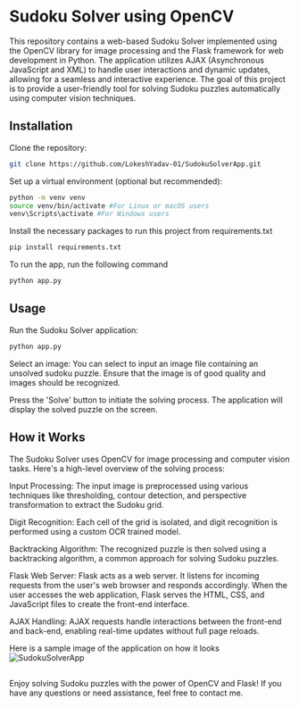 # Sudoku Solver using OpenCV

This repository contains a web-based Sudoku Solver implemented using the OpenCV library for image processing and the Flask framework for web development in Python. The application utilizes AJAX (Asynchronous JavaScript and XML) to handle user interactions and dynamic updates, allowing for a seamless and interactive experience. The goal of this project is to provide a user-friendly tool for solving Sudoku puzzles automatically using computer vision techniques.

## Installation

Clone the repository:

```bash
git clone https://github.com/LokeshYadav-01/SudokuSolverApp.git
```
Set up a virtual environment (optional but recommended):

```bash
python -m venv venv
source venv/bin/activate #For Linux or macOS users
venv\Scripts\activate #For Windows users
```

Install the necessary packages to run this project from requirements.txt

```bash
pip install requirements.txt
```
To run the app, run the following command
```bash
python app.py
```

## Usage
Run the Sudoku Solver application:
```python
python app.py
```
Select an image: You can select to input an image file containing an unsolved sudoku puzzle. Ensure that the image is of good quality and images should be recognized.

Press the 'Solve' button to initiate the solving process. The application will display the solved puzzle on the screen.

## How it Works

The Sudoku Solver uses OpenCV for image processing and computer vision tasks. Here's a high-level overview of the solving process:

Input Processing: The input image is preprocessed using various techniques like thresholding, contour detection, and perspective transformation to extract the Sudoku grid.

Digit Recognition: Each cell of the grid is isolated, and digit recognition is performed using a custom OCR trained model.

Backtracking Algorithm: The recognized puzzle is then solved using a backtracking algorithm, a common approach for solving Sudoku puzzles.

Flask Web Server: Flask acts as a web server. It listens for incoming requests from the user's web browser and responds accordingly. When the user accesses the web application, Flask serves the HTML, CSS, and JavaScript files to create the front-end interface.

AJAX Handling: AJAX requests handle interactions between the front-end and back-end, enabling real-time updates without full page reloads.

Here is a sample image of the application on how it looks
![SudokuSolverApp](https://github.com/LokeshYadav-01/SudokuSolverUsingOpenCV/assets/69782328/b1479342-0e81-476f-8357-189fbaebf421)

##

Enjoy solving Sudoku puzzles with the power of OpenCV and Flask! If you have any questions or need assistance, feel free to contact me.
